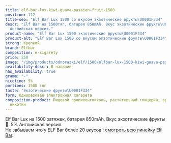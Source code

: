 ```yaml
---
title: elf-bar-lux-kiwi-guava-passion-fruit-1500
position: 112
title-seo: "Elf Bar Lux 1500 со вкусом экзотические фрукты\U0001F334"
descr: "Elf Bar на 1500тяг, батарея 850mAh. Вкус экзотические фрукты\U0001F334. 5%
  Английская версия."
product-name: "Elf Bar Lux 1500 экзотические фрукты\U0001F334"
product-alt: "Elf Bar Lux 1500 со вкусом экзотические фрукты\U0001F334"
strong: Крепкий
brand: Elfbar
composition: e-sigarety
price: 250
image: "/img/products/odnorazki/elf/1500/elfbar-lux-1500-kiwi-guava-passion-fruit.jpg"
availability-descr: В наличии
has_availability: true
gramm: "-"
nicotine: 5%
portions: 1500 тяг
taste: "Экзотические фрукты\U0001F334"
form: Одноразовая электронная сигарета
composition-product: Пищевой пропиленгликоль, растительный глицерин, ароматизатор,
  никотин
---
```


Elf Bar Lux на 1500 затяжек, батарея 850mAh. Вкус экзотические фрукты🌴. 5% Английская версия.<br>
Не забываем что у ELF Bar более 20 вкусов : [смотреть всю линейку Elf Bar](/elfbar).